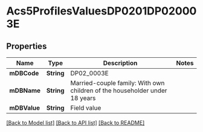 # Acs5ProfilesValuesDP0201DP020003E

## Properties
Name | Type | Description | Notes
------------ | ------------- | ------------- | -------------
**mDBCode** | **String** | DP02_0003E | 
**mDBName** | **String** | Married-couple family: With own children of the householder under 18 years | 
**mDBValue** | **String** | Field value | 

[[Back to Model list]](../README.md#documentation-for-models) [[Back to API list]](../README.md#documentation-for-api-endpoints) [[Back to README]](../README.md)


